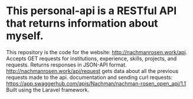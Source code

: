 #  This personal-api is a RESTful API that returns information about myself.
This repository is the code for the website: http://nachmanrosen.work/api. 
Accepts GET requests for institutions, experience, skills, projects, and requests.
Returns responses in JSON-API format.
http://nachmanrosen.work/api/request  gets data about all the previous requests made to the api.
documentation and sending curl requests: https://app.swaggerhub.com/apis/Nachman/nachman-rosen_open_api/1.1
Built using the Laravel framework.

